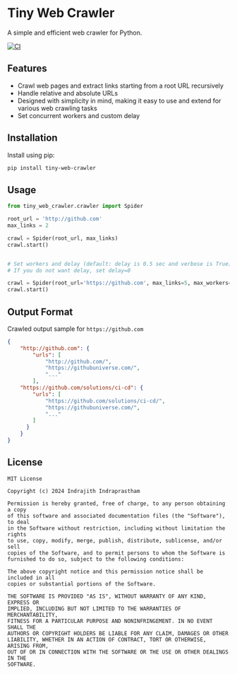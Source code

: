 # Tiny Web Crawler

A simple and efficient web crawler for Python.

[![CI](https://github.com/indrajithi/tiny-web-crawler/actions/workflows/ci.yml/badge.svg?branch=master)](https://github.com/indrajithi/tiny-web-crawler/actions/workflows/ci.yml)

## Features

- Crawl web pages and extract links starting from a root URL recursively
- Handle relative and absolute URLs
- Designed with simplicity in mind, making it easy to use and extend for various web crawling tasks
- Set concurrent workers and custom delay

## Installation

Install using pip:

```sh
pip install tiny-web-crawler
```

## Usage

```python
from tiny_web_crawler.crawler import Spider

root_url = 'http://github.com'
max_links = 2

crawl = Spider(root_url, max_links)
crawl.start()


# Set workers and delay (default: delay is 0.5 sec and verbose is True)
# If you do not want delay, set delay=0

crawl = Spider(root_url='https://github.com', max_links=5, max_workers=5, delay=1, verbose=False)
crawl.start()

```


## Output Format

Crawled output sample for `https://github.com`

```json
{
    "http://github.com": {
        "urls": [
            "http://github.com/",
            "https://githubuniverse.com/",
            "..."
        ],
    "https://github.com/solutions/ci-cd": {
        "urls": [
            "https://github.com/solutions/ci-cd/",
            "https://githubuniverse.com/",
            "..."
        ]
      }
    }
}
```


## License
```
MIT License

Copyright (c) 2024 Indrajith Indraprastham

Permission is hereby granted, free of charge, to any person obtaining a copy
of this software and associated documentation files (the "Software"), to deal
in the Software without restriction, including without limitation the rights
to use, copy, modify, merge, publish, distribute, sublicense, and/or sell
copies of the Software, and to permit persons to whom the Software is
furnished to do so, subject to the following conditions:

The above copyright notice and this permission notice shall be included in all
copies or substantial portions of the Software.

THE SOFTWARE IS PROVIDED "AS IS", WITHOUT WARRANTY OF ANY KIND, EXPRESS OR
IMPLIED, INCLUDING BUT NOT LIMITED TO THE WARRANTIES OF MERCHANTABILITY,
FITNESS FOR A PARTICULAR PURPOSE AND NONINFRINGEMENT. IN NO EVENT SHALL THE
AUTHORS OR COPYRIGHT HOLDERS BE LIABLE FOR ANY CLAIM, DAMAGES OR OTHER
LIABILITY, WHETHER IN AN ACTION OF CONTRACT, TORT OR OTHERWISE, ARISING FROM,
OUT OF OR IN CONNECTION WITH THE SOFTWARE OR THE USE OR OTHER DEALINGS IN THE
SOFTWARE.
```

